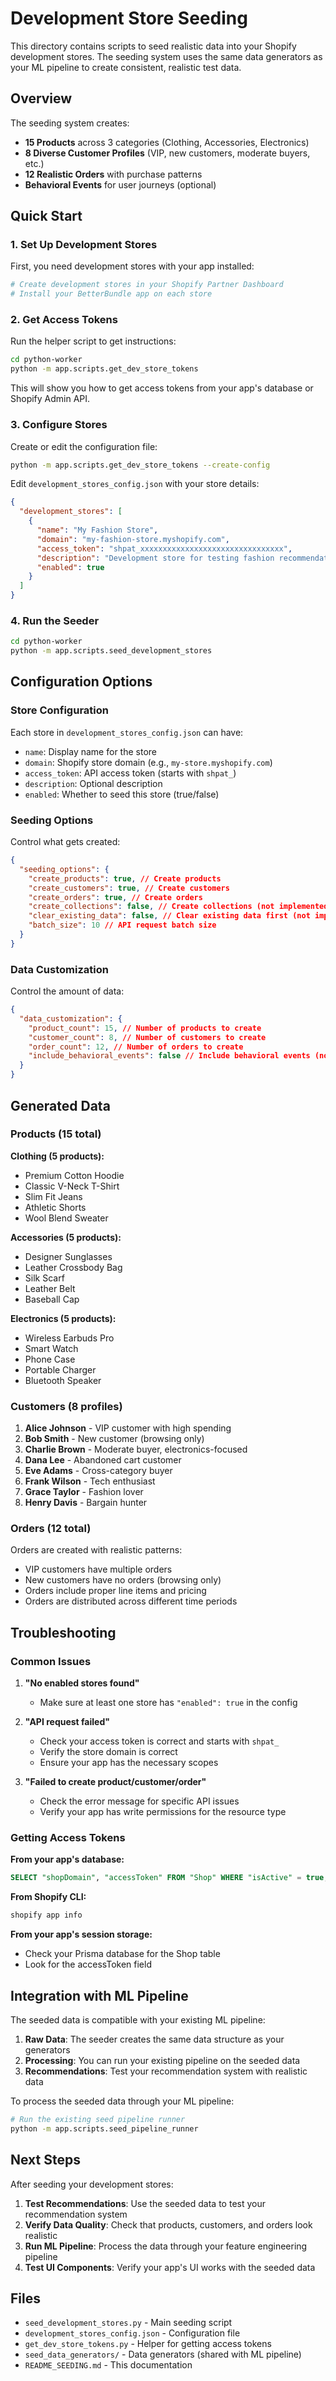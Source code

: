 # Development Store Seeding

This directory contains scripts to seed realistic data into your Shopify development stores. The seeding system uses the same data generators as your ML pipeline to create consistent, realistic test data.

## Overview

The seeding system creates:

- **15 Products** across 3 categories (Clothing, Accessories, Electronics)
- **8 Diverse Customer Profiles** (VIP, new customers, moderate buyers, etc.)
- **12 Realistic Orders** with purchase patterns
- **Behavioral Events** for user journeys (optional)

## Quick Start

### 1. Set Up Development Stores

First, you need development stores with your app installed:

```bash
# Create development stores in your Shopify Partner Dashboard
# Install your BetterBundle app on each store
```

### 2. Get Access Tokens

Run the helper script to get instructions:

```bash
cd python-worker
python -m app.scripts.get_dev_store_tokens
```

This will show you how to get access tokens from your app's database or Shopify Admin API.

### 3. Configure Stores

Create or edit the configuration file:

```bash
python -m app.scripts.get_dev_store_tokens --create-config
```

Edit `development_stores_config.json` with your store details:

```json
{
  "development_stores": [
    {
      "name": "My Fashion Store",
      "domain": "my-fashion-store.myshopify.com",
      "access_token": "shpat_xxxxxxxxxxxxxxxxxxxxxxxxxxxxxxxx",
      "description": "Development store for testing fashion recommendations",
      "enabled": true
    }
  ]
}
```

### 4. Run the Seeder

```bash
cd python-worker
python -m app.scripts.seed_development_stores
```

## Configuration Options

### Store Configuration

Each store in `development_stores_config.json` can have:

- `name`: Display name for the store
- `domain`: Shopify store domain (e.g., `my-store.myshopify.com`)
- `access_token`: API access token (starts with `shpat_`)
- `description`: Optional description
- `enabled`: Whether to seed this store (true/false)

### Seeding Options

Control what gets created:

```json
{
  "seeding_options": {
    "create_products": true, // Create products
    "create_customers": true, // Create customers
    "create_orders": true, // Create orders
    "create_collections": false, // Create collections (not implemented yet)
    "clear_existing_data": false, // Clear existing data first (not implemented yet)
    "batch_size": 10 // API request batch size
  }
}
```

### Data Customization

Control the amount of data:

```json
{
  "data_customization": {
    "product_count": 15, // Number of products to create
    "customer_count": 8, // Number of customers to create
    "order_count": 12, // Number of orders to create
    "include_behavioral_events": false // Include behavioral events (not implemented yet)
  }
}
```

## Generated Data

### Products (15 total)

**Clothing (5 products):**

- Premium Cotton Hoodie
- Classic V-Neck T-Shirt
- Slim Fit Jeans
- Athletic Shorts
- Wool Blend Sweater

**Accessories (5 products):**

- Designer Sunglasses
- Leather Crossbody Bag
- Silk Scarf
- Leather Belt
- Baseball Cap

**Electronics (5 products):**

- Wireless Earbuds Pro
- Smart Watch
- Phone Case
- Portable Charger
- Bluetooth Speaker

### Customers (8 profiles)

1. **Alice Johnson** - VIP customer with high spending
2. **Bob Smith** - New customer (browsing only)
3. **Charlie Brown** - Moderate buyer, electronics-focused
4. **Dana Lee** - Abandoned cart customer
5. **Eve Adams** - Cross-category buyer
6. **Frank Wilson** - Tech enthusiast
7. **Grace Taylor** - Fashion lover
8. **Henry Davis** - Bargain hunter

### Orders (12 total)

Orders are created with realistic patterns:

- VIP customers have multiple orders
- New customers have no orders (browsing only)
- Orders include proper line items and pricing
- Orders are distributed across different time periods

## Troubleshooting

### Common Issues

1. **"No enabled stores found"**

   - Make sure at least one store has `"enabled": true` in the config

2. **"API request failed"**

   - Check your access token is correct and starts with `shpat_`
   - Verify the store domain is correct
   - Ensure your app has the necessary scopes

3. **"Failed to create product/customer/order"**
   - Check the error message for specific API issues
   - Verify your app has write permissions for the resource type

### Getting Access Tokens

**From your app's database:**

```sql
SELECT "shopDomain", "accessToken" FROM "Shop" WHERE "isActive" = true;
```

**From Shopify CLI:**

```bash
shopify app info
```

**From your app's session storage:**

- Check your Prisma database for the Shop table
- Look for the accessToken field

## Integration with ML Pipeline

The seeded data is compatible with your existing ML pipeline:

1. **Raw Data**: The seeder creates the same data structure as your generators
2. **Processing**: You can run your existing pipeline on the seeded data
3. **Recommendations**: Test your recommendation system with realistic data

To process the seeded data through your ML pipeline:

```bash
# Run the existing seed pipeline runner
python -m app.scripts.seed_pipeline_runner
```

## Next Steps

After seeding your development stores:

1. **Test Recommendations**: Use the seeded data to test your recommendation system
2. **Verify Data Quality**: Check that products, customers, and orders look realistic
3. **Run ML Pipeline**: Process the data through your feature engineering pipeline
4. **Test UI Components**: Verify your app's UI works with the seeded data

## Files

- `seed_development_stores.py` - Main seeding script
- `development_stores_config.json` - Configuration file
- `get_dev_store_tokens.py` - Helper for getting access tokens
- `seed_data_generators/` - Data generators (shared with ML pipeline)
- `README_SEEDING.md` - This documentation
